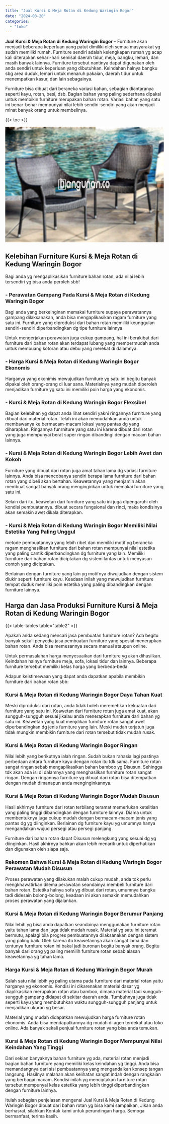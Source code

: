 ```yaml
---
title: "Jual Kursi & Meja Rotan di Kedung Waringin Bogor"
date: "2024-08-20"
categories: 
  - "toko"
---
```


**Jual Kursi & Meja Rotan di Kedung Waringin Bogor** – Furniture akan menjadi beberapa keperluan yang patut dimiliki oleh semua masyarakat yg sudah memiliki rumah. Furniture sendiri adalah kelengkapan rumah yg acap kali diterapkan sehari-hari semisal daerah tidur, meja, bangku, lemari, dan masih banyak lainnya. Furniture tersebut nantinya dapat digunakan oleh anda sendiri untuk keperluan yang dibutuhkan. Keindahan halnya bangku sbg area duduk, lemari untuk menaruh pakaian, daerah tidur untuk menempatkan kasur, dan lain sebagainya.

Furniture bisa dibuat dari beraneka variasi bahan, sebagian diantaranya seperti kayu, rotan, besi, dsb. Bagian bahan yang paling sederhana dipakai untuk membikin furniture merupakan bahan rotan. Variasi bahan yang satu ini benar-benar mempunyai nilai lebih sendiri-sendiri yang akan menjadi minat banyak orang untuk membelinya.

{{< toc >}}

![Jual Kursi & Meja Rotan di Kedung Waringin Bogor](/images/kursi-meja-rotan-murah32.png)

## Kelebihan Furniture Kursi & Meja Rotan di Kedung Waringin Bogor

Bagi anda yg mengaplikasikan furniture bahan rotan, ada nilai lebih tersendiri yg bisa anda peroleh sbb!

### \- Perawatan Gampang Pada Kursi & Meja Rotan di Kedung Waringin Bogor

Bagi anda yang berkeinginan memakai furniture supaya perawatannya gampang dilaksanakan, anda bisa mengaplikasikan ragam furniture yang satu ini. Furniture yang diproduksi dari bahan rotan memiliki keunggulan sendiri-sendiri diperbandingkan dg tipe furniture lainnya.

Untuk mengerjakan perawatan juga cukup gampang, hal ini berakibat dari furniture dari bahan rotan akan terdapat lubang yang mempermudah anda untuk membuang kotoran atau debu yang merekat di dalamnya.

### \- Harga Kursi & Meja Rotan di Kedung Waringin Bogor Ekonomis

Harganya yang ekonimis mewujudkan furniture yg satu ini begitu banyak dipakai oleh orang-orang di luar sana. Materialnya yang mudah diperoleh menjadikan furniture yg satu ini memiliki poin harga yang ekonomis.

### \- Kursi & Meja Rotan di Kedung Waringin Bogor Flexsibel

Bagian kelebihan yg dapat anda lihat sendiri yakni ringannya furniture yang dibuat dari material rotan. Telah ini akan memudahkan anda untuk membawanya ke bermacam-macam lokasi yang pantas dg yang diharapkan. Ringannya funrniture yang satu ini karena dibuat dari rotan yang juga mempunyai berat super ringan dibandingi dengan macam bahan lainnya.

### \- Kursi & Meja Rotan di Kedung Waringin Bogor Lebih Awet dan Kokoh

Furniture yang dibuat dari rotan juga amat tahan lama dg variasi furniture lainnya. Anda bisa mencobanya sendiri berapa lama furniture dari bahan rotan yang dibeli akan bertahan. Keawetannya yang menjamin akan membuat sangat banyak orang menginginkan untuk memakai furniture yang satu ini.

Selain dari itu, keawetan dari furniture yang satu ini juga dipengaruhi oleh kondisi pembuatannya. dibuat secara fungsional dan rinci, maka kondisinya akan semakin awet dikala diterapkan.

### \- Kursi & Meja Rotan di Kedung Waringin Bogor Memiliki Nilai Estetika Yang Paling Unggul

metode pembuatannya yang lebih ribet dan memiliki motif yg beraneka ragam menghasilkan furniture dari bahan rotan mempunyai nilai estetika yang paling cantik diperbandingkan dg furniture yang lain. Memiliki furniture dari bahan rotan diciptakan dg sistem lantas untuk menyusun contoh yang diciptakan.

Berlainan dengan furniture yang lain yg motifnya diwujudkan dengan sistem diukir seperti furniture kayu. Keadaan inilah yang mewujudkan furniture tempat duduk memiliki poin estetika yang paling dibandingkan dengan furniture lainnya.

## Harga dan Jasa Produksi Furniture Kursi & Meja Rotan di Kedung Waringin Bogor

{{< table-tables table="table2" >}}

Apakah anda sedang mencari jasa pembuatan furniture rotan? Ada begitu banyak sekali penyedia jasa pembuatan furniture yang spesial menerapkan bahan rotan. Anda bisa memesannya secara manual ataupun online.

Untuk permasalahan harga menyesuaikan dari furniture yg akan dihasilkan. Keindahan halnya furniture meja, sofa, lokasi tidur dan lainnya. Beberapa furniture tersebut memiliki kelas harga yang berbeda-beda.

Adapun keistimewaan yang dapat anda dapatkan apabila membikin furniture dari bahan rotan sbb:

### Kursi & Meja Rotan di Kedung Waringin Bogor Daya Tahan Kuat

Meski diproduksi dari rotan, anda tidak boleh meremehkan kekuatan dari furniture yang satu ini. Keawetan dari furniture rotan juga amat kuat, akan sungguh-sungguh sesuai jikalau anda menerapkan furniture dari bahan yg satu ini. Keawetan yang kuat menjdikan furniture rotan sangat awet diperbandingkan dg jenis furniture yang lain. Meski mudah terjatuh juga tidak mungkin membikin furniture dari rotan tersebut tidak mudah rusak.

### Kursi & Meja Rotan di Kedung Waringin Bogor Ringan

Nilai lebih yang berikutnya ialah ringan. Sudah bukan rahasia lagi pastinya perbedaan antara furniture kayu dengan rotan itu tdk sama. Furniture rotan sangat ringan sebab mengaplikasikan bahan bamboo yg Disusun. Sehingga tdk akan ada isi di dalamnya yang menghasilkan furniture rotan sangat ringan. Dengan ringannya furniture yg dibuat dari rotan bisa ditempatkan dengan mudah dimanapun anda menginginkannya.

### Kursi & Meja Rotan di Kedung Waringin Bogor Mudah Disusun

Hasil akhirnya furniture dari rotan terbilang teramat memerlukan ketelitian yang paling tinggi dibandingkan dengan furniture lainnya. Diama untuk membentuknya juga cukup mudah dengan bermacam-macam jenis yang pantas dg yg diinginkan. Berlainan dg furniture kayu yg umumnya hanya mengandalkan wujud persegi atau persegi panjang.

Furniture dari bahan rotan dapat Disusun melengkung yang sesuai dg yg diinginkan. Hasil akhirnya bahkan akan lebih menarik untuk diperhatikan dan digunakan oleh siapa saja.

### Rekomen Bahwa Kursi & Meja Rotan di Kedung Waringin Bogor Perawatan Mudah Disusun

Proses perawatan yang dilakukan malah cukup mudah, anda tdk perlu mengkhawatirkan dilema perawatan seandainya membeli furniture dari bahan rotan. Estetika halnya sofa yg dibuat dari rotan, umumnya bangku tadi didesain bolong-bolong, keadaan ini akan semakin memudahkan proses perawatan yang dijalankan.

### Kursi & Meja Rotan di Kedung Waringin Bogor Berumur Panjang

Nilai lebih yg bisa anda dapatkan seandainya menggunakan furniture rotan yaitu tahan lama dan juga tidak mudah rusak. Material yg satu ini teramat bermutu, apalagi bila progres pembuatannya dilaksanakan dengan sistem yang paling baik. Oleh karena itu keawetannya akan sangat lama dan tentunya furniture rotan ini bakal jadi buronan begitu banyak orang. Begitu banyak dari orang yg paling memilih furniture rotan sebab alasan keawetannya yg tahan lama.

### Harga Kursi & Meja Rotan di Kedung Waringin Bogor Murah

Salah satu nilai lebih yg paling utama pada furniture dari material rotan yaitu harganya yg ekonomis. Kondisi ini dikarenakan material dasar yg diaplikasikan merupakan rotan atau bamboo, dimana material tadi sungguh-sungguh gampang didapat di sekitar daerah anda. Tumbuhnya juga tidak seperti kayu yang membutuhkan waktu sungguh-sungguh panjang untuk menjadikan ukuran yg besar.

Material yang mudah didapatkan mewujudkan harga furniture rotan ekonomis. Anda bisa mendapatkannya dg mudah di agen terdekat atau toko online. Ada banyak sekali penjual furniture rotan yang bisa anda temukan.

### Kursi & Meja Rotan di Kedung Waringin Bogor Mempunyai Nilai Keindahan Yang Tinggi

Dari sekian banyaknya bahan furniture yg ada, material rotan menjadi bagian bahan furniture yang memiliki kelas keindahan yg tinggi. Anda bisa memandangnya dari sisi pembuatannya yang mengandalkan konsep tangan langsung. Hasilnya malahan akan kelihatan sangat indah dengan rangkaian yang berbagai macam. Kondisi inilah yg menciptakan furniture rotan tersebut mempunyai kelas estetika yang lebih tinggi diperbandingkan dengan furniture lainnya.

Itulah sebagian penjelasan mengenai Jual Kursi & Meja Rotan di Kedung Waringin Bogor dibuat dari bahan rotan yg bisa kami sampaikan, Jikan anda berhasrat, silahkan Kontak kami untuk perundingan harga. Semoga bermanfaat, terima kasih.
